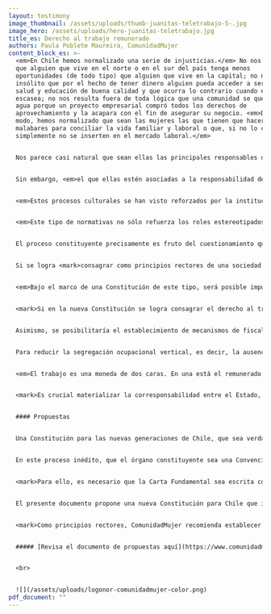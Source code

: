 ```yaml
---
layout: testimony
image_thumbnail: /assets/uploads/thumb-juanitas-teletrabajo-5-.jpg
image_hero: /assets/uploads/hero-juanitas-teletrabajo.jpg
title_es: Derecho al trabajo remunerado
authors: Paula Poblete Maureira, ComunidadMujer
content_block_es: >-
  <em>En Chile hemos normalizado una serie de injusticias.</em> No nos sorprende
  que alguien que vive en el norte o en el sur del país tenga menos
  oportunidades (de todo tipo) que alguien que vive en la capital; no nos parece
  insólito que por el hecho de tener dinero alguien pueda acceder a servicios de
  salud y educación de buena calidad y que ocurra lo contrario cuando el dinero
  escasea; no nos resulta fuera de toda lógica que una comunidad se quede sin
  agua porque un proyecto empresarial compró todos los derechos de
  aprovechamiento y la acapara con el fin de asegurar su negocio. <em>De igual
  modo, hemos normalizado que sean las mujeres las que tienen que hacer
  malabares para conciliar la vida familiar y laboral o que, si no lo consiguen,
  simplemente no se inserten en el mercado laboral.</em>


  Nos parece casi natural que sean ellas las principales responsables de cuidar a quienes tienen algún nivel de dependencia, niñas, niños, personas adultas mayores, enfermas y/o discapacitadas y que, por lo tanto, sus posibilidades de desarrollarse en el espacio laboral o de lograr la autonomía económica, estén supeditadas a no tener este tipo de responsabilidades o a conseguir delegarlas (generalmente en otra mujer).


  Sin embargo, <em>el que ellas estén asociadas a la responsabilidad del cuidado es una construcción social,</em> no es algo inherente, determinado por la biología o la naturaleza. Su sexo no define que tengan una mayor habilidad para el cuidado. Como tantas otras, la adquieren en el proceso de socialización, la aprenden porque se les enseña. Es la sociedad —cada una en su contexto, variable según el momento y el lugar— la que ha ido definiendo qué es lo permitido para las mujeres, lo deseable y lo valorable en ellas. Y de modo análogo con los hombres.


  <em>Estos procesos culturales se han visto reforzados por la institucionalidad, las leyes y los diversos programas públicos.</em> Por ejemplo, en el Código del Trabajo chileno, las responsables de la familia son las mujeres. Las únicas titulares de los diferentes derechos a cuidar son las madres trabajadoras: del pre y posnatal, posnatal parental, fuero maternal, derecho de alimentación, sala cuna y licencia por enfermedad grave del niño/a menor de un año. En Chile, los padres trabajadores no tienen derecho a cuidar (ni el deber). Sólo si la madre renuncia a su derecho y se lo traspasa al padre, él puede ejercerlo, pero no en todos los casos, sólo en el posnatal parental, el derecho de alimentación y la licencia por enfermedad grave del niño/a menor de un año. 


  <em>Este tipo de normativas no sólo refuerza los roles estereotipados entre hombres y mujeres, sino que establece costos de contratación distintos.</em> Así, las mujeres son comparativamente más caras que los hombres y eso se traduce en barreras para obtener un trabajo remunerado o se expresa en menores salarios. Esto es injusto y debe cambiar.


  El proceso constituyente precisamente es fruto del cuestionamiento que hicimos sobre nuestra normalidad. Hubo desigualdades que se nos hicieron intolerables. Así, la deliberación colectiva y, en definitiva, la nueva Constitución, como la más evidente materialización de un nuevo pacto social, ofrecen una tremenda oportunidad para mejorar las experiencias de vida de las mujeres en relación con el trabajo remunerado. Por diversas vías se puede avanzar para que las mujeres tengan el mismo derecho que los hombres a este trabajo, es decir, en igualdad de condiciones y que las responsabilidades sobre el cuidado no se transformen en una desventaja para ellas. Son múltiples los compromisos nacionales e internacionales que Chile ha asumido en esta materia y que es urgente hacerlos realidad.


  Si se logra <mark>consagrar como principios rectores de una sociedad justa e igualitaria aquel que establece la igualdad sustantiva y la no discriminación por razones de sexo (entre otras) y el de la corresponsabilidad social de los cuidados</mark>, se estará allanado el camino para instaurar el derecho al trabajo remunerado y a la igualdad salarial entre hombres y mujeres.


  <em>Bajo el marco de una Constitución de este tipo, será posible impulsar medidas afirmativas que se traduzcan en resultados concretos.</em> Este es el caso de las políticas que favorecen la corresponsabilidad de los cuidados entre mujeres y hombres, como la sala cuna universal, el postnatal parental de uso exclusivo para padres y la ampliación de la cobertura del Subsistema Nacional de Apoyos y Cuidados, que contribuyen a equiparar las oportunidades de acceso al mercado laboral y a reducir las fuentes de la brecha salarial de género.


  <mark>Si en la nueva Constitución se logra consagrar el derecho al trabajo remunerado en igualdad de condiciones para hombres y mujeres, se habilitaría el avance en legislaciones que pudieran garantizarlo.</mark> Por ejemplo, el establecimiento de la obligatoriedad de la suscripción de la Norma Chilena (NCh) 3262 (2012) de igualdad de género y conciliación de la vida laboral, familiar y personal, para las empresas del Estado, las grandes empresas y aquellas proveedoras del Estado. Así, se masificaría la implementación del Sistema de Gestión de Igualdad de Género y Conciliación (SIGIGC) de la vida laboral, familiar y personal de responsabilidad compartida al interior de las organizaciones.


  Asimismo, se posibilitaría el establecimiento de mecanismos de fiscalización efectivos para resguardar el derecho a la igualdad en las remuneraciones entre mujeres y hombres (Ley 20.348) en todas las empresas, independientemente de su tamaño, penalizando su incumplimiento con la inmediata rectificación de salarios y fortaleciendo las instancias de denuncia. 


  Para reducir la segregación ocupacional vertical, es decir, la ausencia de mujeres en los altos cargos, la instauración de este derecho haría posible establecer la obligatoriedad práctica de la Norma de Carácter General (NCG) 385 sobre gobierno corporativo, responsabilidad social y desarrollo sostenible de la Comisión para el Mercado Financiero (CMF) para el sector privado, las empresas con participación del Estado y las empresas públicas, de tal manera que se viabilice la diversidad de género en la composición de los directorios y en los niveles gerenciales de las organizaciones (ComunidadMujer, [2015](http://dev.comunidadmujer.cl/biblioteca-publicaciones/wp-content/uploads/2015/03/BOLETIN-MARZO-2015-VF.pdf) y [2017](https://www.comunidadmujer.cl/wp-content/uploads/2017/09/Propuestas_Digital_PL-1.pdf)).


  <em>El trabajo es una moneda de dos caras. En una está el remunerado y, en la otra, el no remunerado. Ambos no pueden comprenderse por separado.</em> Las facilidades que tienen los hombres para desenvolverse en el espacio remunerado están relacionadas directamente con que se desentienden de sus responsabilidades en el ámbito doméstico. Por el contrario, las dificultades que muchas mujeres experimentan para desarrollarse en el mercado laboral tienen que ver en gran medida con las ataduras derivadas del trabajo no remunerado. 


  <mark>Es crucial materializar la corresponsabilidad entre el Estado, la sociedad y las comunidades locales para desfamiliarizar el rol de los cuidados y, así lograr desfeminizarlos.</mark> Solo así avanzaremos en que el derecho al trabajo remunerado de hombres y mujeres en igualdad de condiciones sea una realidad.


  #### Propuestas


  Una Constitución para las nuevas generaciones de Chile, que sea verdaderamente inclusiva, democrática, legítima y sostenible, sólo será posible si integra las voces de aquellos grupos sociales históricamente excluidos y vulnerados, como es el caso de las mujeres.


  En este proceso inédito, que el órgano constituyente sea una Convención Constitucional paritaria en términos de sexos, elegida democráticamente, representa una oportunidad histórica para incorporar las demandas por la igualdad de género en todos los ámbitos de la vida. 


  <mark>Para ello, es necesario que la Carta Fundamental sea escrita con lenguaje inclusivo y que transversalmente tenga perspectiva de género, considerando las múltiples interseccionalidades que afectan a las personas, como la etnia, el estrato socioeconómico, la localización geográfica, la orientación sexual, entre otras.</mark>


  El presente documento propone una nueva Constitución para Chile que incluya un conjunto mínimo de principios, derechos y deberes que permitan orientar a la sociedad hacia el logro de la igualdad de género real. A través de un ejercicio comparativo entre Constituciones del mundo, espera contribuir a la discusión sobre la formulación más adecuada para cada uno de ellos. 


  <mark>Como principios rectores, ComunidadMujer recomienda establecer el principio de igualdad sustantiva y no discriminación y el principio de corresponsabilidad social de los cuidados. Entre los derechos fundamentales de las mujeres, sugiere integrar el derecho a la igualdad sustantiva y a la no discriminación; el derecho a una vida libre de violencia; el derecho al trabajo remunerado y a la igualdad salarial; y el derecho a una educación no sexista. Finalmente, insta al Estado a reconocer el trabajo de cuidados no remunerado como actividad productiva y a garantizar la participación paritaria de mujeres y hombres en la vida política, contemplando la necesidad de introducir normas de equidad de género en la composición de sus órganos.</mark>


  ##### [Revisa el documento de propuestas aquí](https://www.comunidadmujer.cl/biblioteca-publicaciones/wp-content/uploads/2021/04/Una-Constituci%C3%B3n-para-la-Igualdad-2021.pdf)


  <br>


  ![](/assets/uploads/logonor-comunidadmujer-color.png)
pdf_document: ""
---
```

